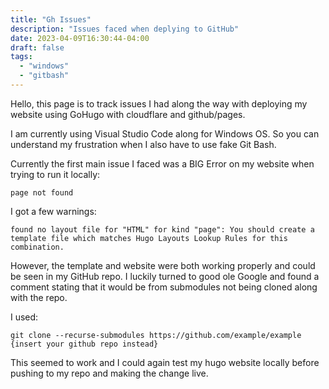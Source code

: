 ```yaml
---
title: "Gh Issues"
description: "Issues faced when deplying to GitHub"
date: 2023-04-09T16:30:44-04:00
draft: false
tags:
  - "windows"
  - "gitbash"
---
```


Hello, this page is to track issues I had along the way with deploying my website using GoHugo with cloudflare and github/pages.

I am currently using Visual Studio Code along for Windows OS. So you can understand my frustration when I also have to use fake Git Bash.

Currently the first main issue I faced was a BIG Error on my website when trying to run it locally:

``` page not found ```

I got a few warnings:

``` found no layout file for "HTML" for kind "page": You should create a template file which matches Hugo Layouts Lookup Rules for this combination. ```

However, the template and website were both working properly and could be seen in my GitHub repo. I luckily turned to good ole Google and found a comment stating that it would be from submodules not being cloned along with the repo.

I used:

``` git clone --recurse-submodules https://github.com/example/example {insert your github repo instead} ```

This seemed to work and I could again test my hugo website locally before pushing to my repo and making the change live. 
